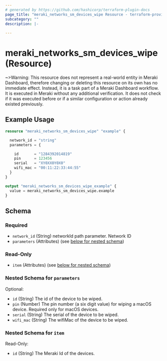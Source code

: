 ```yaml
---
# generated by https://github.com/hashicorp/terraform-plugin-docs
page_title: "meraki_networks_sm_devices_wipe Resource - terraform-provider-meraki"
subcategory: ""
description: |-
  
---
```


# meraki_networks_sm_devices_wipe (Resource)



~>Warning: This resource does not represent a real-world entity in Meraki Dashboard, therefore changing or deleting this resource on its own has no immediate effect. Instead, it is a task part of a Meraki Dashboard workflow. It is executed in Meraki without any additional verification. It does not check if it was executed before or if a similar configuration or action 
already existed previously.

## Example Usage

```terraform
resource "meraki_networks_sm_devices_wipe" "example" {

  network_id = "string"
  parameters = {

    id       = "1284392014819"
    pin      = 123456
    serial   = "XY0XX0Y0X0"
    wifi_mac = "00:11:22:33:44:55"
  }
}

output "meraki_networks_sm_devices_wipe_example" {
  value = meraki_networks_sm_devices_wipe.example
}
```

<!-- schema generated by tfplugindocs -->
## Schema

### Required

- `network_id` (String) networkId path parameter. Network ID
- `parameters` (Attributes) (see [below for nested schema](#nestedatt--parameters))

### Read-Only

- `item` (Attributes) (see [below for nested schema](#nestedatt--item))

<a id="nestedatt--parameters"></a>
### Nested Schema for `parameters`

Optional:

- `id` (String) The id of the device to be wiped.
- `pin` (Number) The pin number (a six digit value) for wiping a macOS device. Required only for macOS devices.
- `serial` (String) The serial of the device to be wiped.
- `wifi_mac` (String) The wifiMac of the device to be wiped.


<a id="nestedatt--item"></a>
### Nested Schema for `item`

Read-Only:

- `id` (String) The Meraki Id of the devices.
